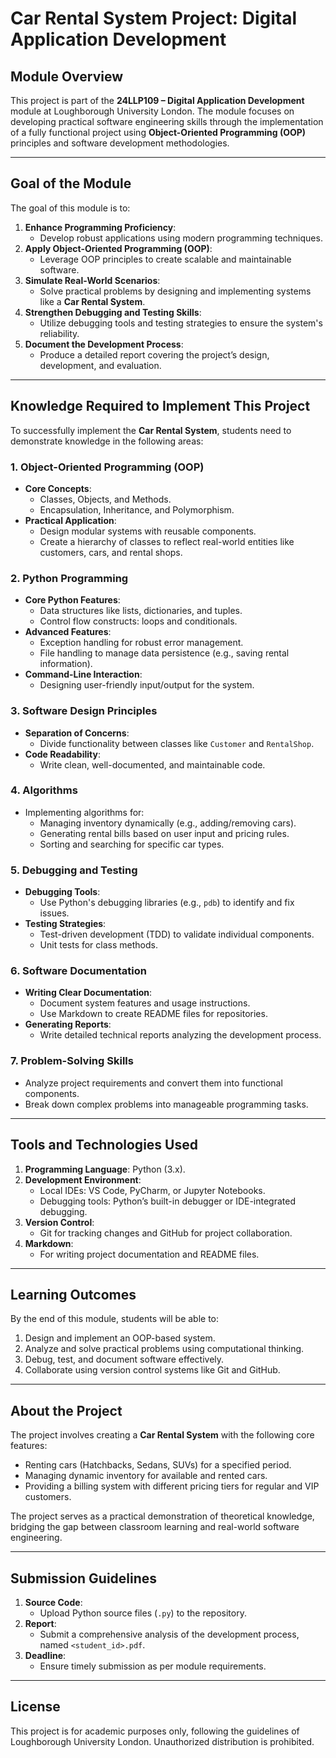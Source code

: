 # Car Rental System Project: Digital Application Development

## Module Overview
This project is part of the **24LLP109 – Digital Application Development** module at Loughborough University London. The module focuses on developing practical software engineering skills through the implementation of a fully functional project using **Object-Oriented Programming (OOP)** principles and software development methodologies.

---

## Goal of the Module
The goal of this module is to:
1. **Enhance Programming Proficiency**:
   - Develop robust applications using modern programming techniques.
2. **Apply Object-Oriented Programming (OOP)**:
   - Leverage OOP principles to create scalable and maintainable software.
3. **Simulate Real-World Scenarios**:
   - Solve practical problems by designing and implementing systems like a **Car Rental System**.
4. **Strengthen Debugging and Testing Skills**:
   - Utilize debugging tools and testing strategies to ensure the system's reliability.
5. **Document the Development Process**:
   - Produce a detailed report covering the project’s design, development, and evaluation.

---

## Knowledge Required to Implement This Project

To successfully implement the **Car Rental System**, students need to demonstrate knowledge in the following areas:

### **1. Object-Oriented Programming (OOP)**
- **Core Concepts**:
  - Classes, Objects, and Methods.
  - Encapsulation, Inheritance, and Polymorphism.
- **Practical Application**:
  - Design modular systems with reusable components.
  - Create a hierarchy of classes to reflect real-world entities like customers, cars, and rental shops.

### **2. Python Programming**
- **Core Python Features**:
  - Data structures like lists, dictionaries, and tuples.
  - Control flow constructs: loops and conditionals.
- **Advanced Features**:
  - Exception handling for robust error management.
  - File handling to manage data persistence (e.g., saving rental information).
- **Command-Line Interaction**:
  - Designing user-friendly input/output for the system.

### **3. Software Design Principles**
- **Separation of Concerns**:
  - Divide functionality between classes like `Customer` and `RentalShop`.
- **Code Readability**:
  - Write clean, well-documented, and maintainable code.

### **4. Algorithms**
- Implementing algorithms for:
  - Managing inventory dynamically (e.g., adding/removing cars).
  - Generating rental bills based on user input and pricing rules.
  - Sorting and searching for specific car types.

### **5. Debugging and Testing**
- **Debugging Tools**:
  - Use Python's debugging libraries (e.g., `pdb`) to identify and fix issues.
- **Testing Strategies**:
  - Test-driven development (TDD) to validate individual components.
  - Unit tests for class methods.

### **6. Software Documentation**
- **Writing Clear Documentation**:
  - Document system features and usage instructions.
  - Use Markdown to create README files for repositories.
- **Generating Reports**:
  - Write detailed technical reports analyzing the development process.

### **7. Problem-Solving Skills**
- Analyze project requirements and convert them into functional components.
- Break down complex problems into manageable programming tasks.

---

## Tools and Technologies Used
1. **Programming Language**: Python (3.x).
2. **Development Environment**:
   - Local IDEs: VS Code, PyCharm, or Jupyter Notebooks.
   - Debugging tools: Python’s built-in debugger or IDE-integrated debugging.
3. **Version Control**:
   - Git for tracking changes and GitHub for project collaboration.
4. **Markdown**:
   - For writing project documentation and README files.

---

## Learning Outcomes
By the end of this module, students will be able to:
1. Design and implement an OOP-based system.
2. Analyze and solve practical problems using computational thinking.
3. Debug, test, and document software effectively.
4. Collaborate using version control systems like Git and GitHub.

---

## About the Project
The project involves creating a **Car Rental System** with the following core features:
- Renting cars (Hatchbacks, Sedans, SUVs) for a specified period.
- Managing dynamic inventory for available and rented cars.
- Providing a billing system with different pricing tiers for regular and VIP customers.

The project serves as a practical demonstration of theoretical knowledge, bridging the gap between classroom learning and real-world software engineering.

---

## Submission Guidelines
1. **Source Code**:
   - Upload Python source files (`.py`) to the repository.
2. **Report**:
   - Submit a comprehensive analysis of the development process, named `<student_id>.pdf`.
3. **Deadline**:
   - Ensure timely submission as per module requirements.

---

## License
This project is for academic purposes only, following the guidelines of Loughborough University London. Unauthorized distribution is prohibited.
